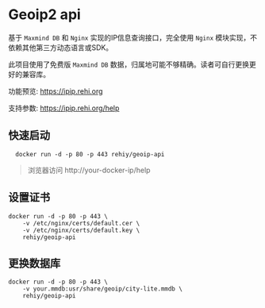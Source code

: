 # Geoip2 api

基于 `Maxmind DB` 和 `Nginx` 实现的IP信息查询接口，完全使用 `Nginx` 模块实现，不依赖其他第三方动态语言或SDK。

此项目使用了免费版 `Maxmind DB` 数据，归属地可能不够精确。读者可自行更换更好的兼容库。

功能预览: https://ipip.rehi.org

支持参数: https://ipip.rehi.org/help

## 快速启动

```
  docker run -d -p 80 -p 443 rehiy/geoip-api
```

> 浏览器访问 http://your-docker-ip/help

## 设置证书

```
docker run -d -p 80 -p 443 \
    -v /etc/nginx/certs/default.cer \
    -v /etc/nginx/certs/default.key \
    rehiy/geoip-api
```

## 更换数据库

```
docker run -d -p 80 -p 443 \
    -v your.mmdb:usr/share/geoip/city-lite.mmdb \
    rehiy/geoip-api
```

